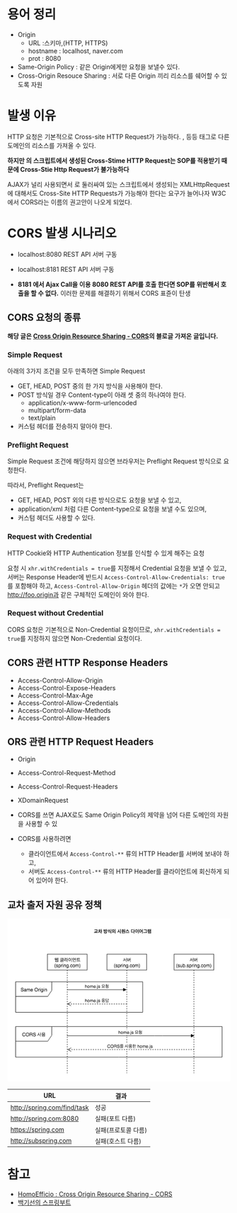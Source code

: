 # 용어 정리
* Origin 
    * URL :스키마,(HTTP, HTTPS)
    * hostname : localhost, naver.com
    * prot : 8080
* Same-Origin Policy : 같은 Origin에게만 요청을 보낼수 있다.
* Cross-Origin Resouce Sharing  : 서로 다른 Origin 끼리 리소스를 쉐어할 수 있도록 자원

# 발생 이유
HTTP 요청은 기본적으로 Cross-site HTTP Request가 가능하다. <img>, <link> 등등 태그로 다른 도메인의 리소스를 가져올 수 있다.

**하지만 <script></script>의 스크립트에서 생성된 Cross-Stime HTTP Request는 SOP를 적용받기 때문에 Cross-Stie Http Request가 불가능하다**


AJAX가 널리 사용되면서 <script></script>로 둘러싸여 있는 스크립트에서 생성되는 XMLHttpRequest에 대해서도 Cross-Site HTTP Requests가 가능해야 한다는 요구가 늘어나자 W3C에서 CORS라는 이름의 권고안이 나오게 되었다.

# CORS 발생 시나리오
* localhost:8080 REST API 서버 구동
* localhost:8181 REST API 서버 구동

* **8181 에서 Ajax Call을 이용 8080 REST API를 호출 한다면 SOP를 위반해서 호출을 할 수 없다.** 이러한 문제를 해결하기 위해서 CORS 표쥰이 탄생



## CORS 요청의 종류
**해당 글은 [Cross Origin Resource Sharing - CORS](https://homoefficio.github.io/2015/07/21/Cross-Origin-Resource-Sharing/)의 블로글 가져온 글입니다.**

### Simple Request
아래의 3가지 조건을 모두 만족하면 Simple Request

* GET, HEAD, POST 중의 한 가지 방식을 사용해야 한다.
* POST 방식일 경우 Content-type이 아래 셋 중의 하나여야 한다.
    * application/x-www-form-urlencoded
    * multipart/form-data
    * text/plain
* 커스텀 헤더를 전송하지 말아야 한다.

### Preflight Request
Simple Request 조건에 해당하지 않으면 브라우저는 Preflight Request 방식으로 요청한다.

따라서, Preflight Request는

* GET, HEAD, POST 외의 다른 방식으로도 요청을 보낼 수 있고,
* application/xml 처럼 다른 Content-type으로 요청을 보낼 수도 있으며,
* 커스텀 헤더도 사용할 수 있다.

### Request with Credential
HTTP Cookie와 HTTP Authentication 정보를 인식할 수 있게 해주는 요청

요청 시 `xhr.withCredentials = true`를 지정해서 Credential 요청을 보낼 수 있고,
서버는 Response Header에 반드시 `Access-Control-Allow-Credentials: true`를 포함해야 하고,
`Access-Control-Allow-Origin` 헤더의 값에는 `*`가 오면 안되고 http://foo.origin과 같은 구체적인 도메인이 와야 한다.

### Request without Credential

CORS 요청은 기본적으로 Non-Credential 요청이므로, `xhr.withCredentials = true`를 지정하지 않으면 Non-Credential 요청이다.

## CORS 관련 HTTP Response Headers
* Access-Control-Allow-Origin
* Access-Control-Expose-Headers
* Access-Control-Max-Age
* Access-Control-Allow-Credentials
* Access-Control-Allow-Methods
* Access-Control-Allow-Headers
  
## ORS 관련 HTTP Request Headers
* Origin
* Access-Control-Request-Method
* Access-Control-Request-Headers
* XDomainRequest


* CORS를 쓰면 AJAX로도 Same Origin Policy의 제약을 넘어 다른 도메인의 자원을 사용할 수 있
* CORS를 사용하려면
    * 클라이언트에서 `Access-Control-**` 류의 HTTP Header를 서버에 보내야 하고,
    * 서버도 `Access-Control-**` 류의 HTTP Header를 클라이언트에 회신하게 되어 있어야 한다.


## 교차 출저 자원 공유 정책

<p align = "center">
    <img src = "/assets/cors-.png">
</p>

URL | 결과
----|---
http://spring.com/find/task | 성공
http://spring.com:8080 | 실패(포트 다름)
https://spring.com | 실패(프로토콜 다름)
http://subspring.com | 실패(호스트 다름)

# 참고
* [HomoEfficio : Cross Origin Resource Sharing - CORS](https://homoefficio.github.io/2015/07/21/Cross-Origin-Resource-Sharing/)
* [백기선의 스프링부트](https://www.inflearn.com/course/%EC%8A%A4%ED%94%84%EB%A7%81%EB%B6%80%ED%8A%B8/)